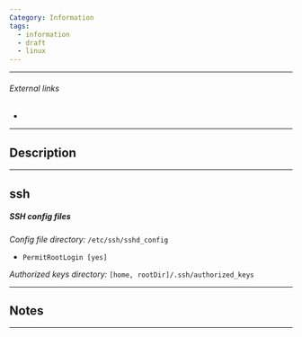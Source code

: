 ```yaml
---
Category: Information
tags:
  - information
  - draft
  - linux
---
```

---
###### External links
- 
---
## Description


---
## ssh
##### SSH config files
*Config file directory:*  `/etc/ssh/sshd_config`
- `PermitRootLogin [yes]`

*Authorized keys directory:* `[home, rootDir]/.ssh/authorized_keys`

---
## Notes


---

